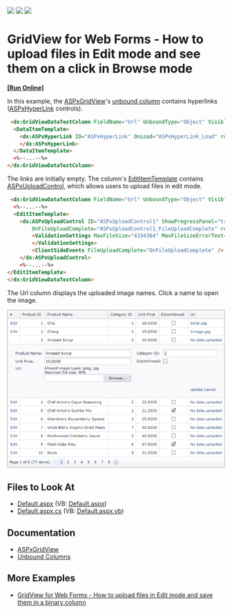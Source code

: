 <!-- default badges list -->
![](https://img.shields.io/endpoint?url=https://codecentral.devexpress.com/api/v1/VersionRange/128536085/15.1.3%2B)
[![](https://img.shields.io/badge/Open_in_DevExpress_Support_Center-FF7200?style=flat-square&logo=DevExpress&logoColor=white)](https://supportcenter.devexpress.com/ticket/details/E4644)
[![](https://img.shields.io/badge/📖_How_to_use_DevExpress_Examples-e9f6fc?style=flat-square)](https://docs.devexpress.com/GeneralInformation/403183)
<!-- default badges end -->

# GridView for Web Forms - How to upload files in Edit mode and see them on a click in Browse mode
<!-- run online -->
**[[Run Online]](https://codecentral.devexpress.com/128536085/)**
<!-- run online end -->

In this example, the [ASPxGridView](https://docs.devexpress.com/AspNet/DevExpress.Web.ASPxGridView)'s [unbound column](https://docs.devexpress.com/AspNet/3732/components/grid-view/concepts/data-representation-basics/columns/unbound-columns) contains hyperlinks ([ASPxHyperLink](https://docs.devexpress.com/AspNet/DevExpress.Web.ASPxHyperLink) controls). 

```aspx
 <dx:GridViewDataTextColumn FieldName="Url" UnboundType="Object" VisibleIndex="6">
  <DataItemTemplate>
    <dx:ASPxHyperLink ID="ASPxHyperLink" OnLoad="ASPxHyperLink_Load" runat="server" Target="_blank" Text="No data uploaded">
    </dx:ASPxHyperLink>
  </DataItemTemplate>
  <%--...--%>
</dx:GridViewDataTextColumn>
```

The links are initially empty. The column's [EditItemTemplate](https://docs.devexpress.com/AspNet/DevExpress.Web.GridViewDataColumn.EditItemTemplate) contains [ASPxUploadControl](https://docs.devexpress.com/AspNet/DevExpress.Web.ASPxUploadControl), which allows users to upload files in edit mode. 

```aspx
 <dx:GridViewDataTextColumn FieldName="Url" UnboundType="Object" VisibleIndex="6">
  <%--...--%>
  <EditItemTemplate>
    <dx:ASPxUploadControl ID="ASPxUploadControl1" ShowProgressPanel="true" UploadMode="Auto" AutoStartUpload="true" FileUploadMode="OnPageLoad"
        OnFileUploadComplete="ASPxUploadControl1_FileUploadComplete" runat="server">
        <ValidationSettings MaxFileSize="4194304" MaxFileSizeErrorText="Size of the uploaded file exceeds maximum file size" AllowedFileExtensions=".jpg,.jpeg">
        </ValidationSettings>
        <ClientSideEvents FileUploadComplete="OnFileUploadComplete" />
    </dx:ASPxUploadControl>
    <%--...--%>
</EditItemTemplate>
</dx:GridViewDataTextColumn>
```

The Url column displays the uploaded image names. Click a name to open the image.

![Grid View - Links in grid](unbound-column-with-links.png)
## Files to Look At
<!-- default file list -->
* [Default.aspx](./CS/Default.aspx) (VB: [Default.aspx](./VB/Default.aspx))
* [Default.aspx.cs](./CS/Default.aspx.cs) (VB: [Default.aspx.vb](./VB/Default.aspx.vb))
<!-- default file list end -->

## Documentation

- [ASPxGridView](https://docs.devexpress.com/AspNet/DevExpress.Web.ASPxGridView)
- [Unbound Columns](https://docs.devexpress.com/AspNet/3732/components/grid-view/concepts/data-representation-basics/columns/unbound-columns)

## More Examples

- [GridView for Web Forms - How to upload files in Edit mode and save them in a binary column](https://github.com/DevExpress-Examples/aspxgridview-how-to-upload-files-in-edit-mode-and-save-them-in-a-binary-column-t285123)
